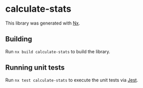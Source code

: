 # calculate-stats

This library was generated with [Nx](https://nx.dev).

## Building

Run `nx build calculate-stats` to build the library.

## Running unit tests

Run `nx test calculate-stats` to execute the unit tests via [Jest](https://jestjs.io).
